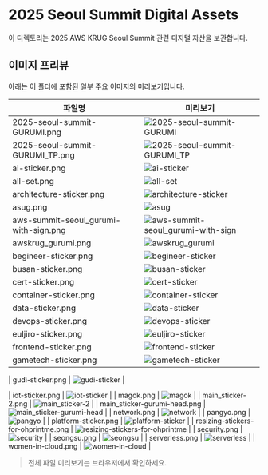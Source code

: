 # 2025 Seoul Summit Digital Assets

이 디렉토리는 2025 AWS KRUG Seoul Summit 관련 디지털 자산을 보관합니다.

## 이미지 프리뷰

아래는 이 폴더에 포함된 일부 주요 이미지의 미리보기입니다.

| 파일명 | 미리보기 |
| ------ | -------- |
| 2025-seoul-summit-GURUMI.png | ![2025-seoul-summit-GURUMI](2025-seoul-summit-GURUMI.png) |
| 2025-seoul-summit-GURUMI_TP.png | ![2025-seoul-summit-GURUMI_TP](2025-seoul-summit-GURUMI_TP.png) |
| ai-sticker.png | ![ai-sticker](ai-sticker.png) |
| all-set.png | ![all-set](all-set.png) |
| architecture-sticker.png | ![architecture-sticker](architecture-sticker.png) |
| asug.png | ![asug](asug.png) |
| aws-summit-seoul_gurumi-with-sign.png | ![aws-summit-seoul_gurumi-with-sign](aws-summit-seoul_gurumi-with-sign.png) |
| awskrug_gurumi.png | ![awskrug_gurumi](awskrug_gurumi.png) |
| begineer-sticker.png | ![begineer-sticker](begineer-sticker.png) |
| busan-sticker.png | ![busan-sticker](busan-sticker.png) |
| cert-sticker.png | ![cert-sticker](cert-sticker.png) |
| container-sticker.png | ![container-sticker](container-sticker.png) |
| data-sticker.png | ![data-sticker](data-sticker.png) |
| devops-sticker.png | ![devops-sticker](devops-sticker.png) |
| euljiro-sticker.png | ![euljiro-sticker](euljiro-sticker.png) |
| frontend-sticker.png | ![frontend-sticker](frontend-sticker.png) |
| gametech-sticker.png | ![gametech-sticker](gametech-sticker.png) |

| gudi-sticker.png | ![gudi-sticker](gudi-sticker.png) |

| iot-sticker.png | ![iot-sticker](iot-sticker.png) |
| magok.png | ![magok](magok.png) |
| main_sticker-2.png | ![main_sticker-2](main_sticker-2.png) |
| main_sticker-gurumi-head.png | ![main_sticker-gurumi-head](main_sticker-gurumi-head.png) |
| network.png | ![network](network.png) |
| pangyo.png | ![pangyo](pangyo.png) |
| platform-sticker.png | ![platform-sticker](platform-sticker.png) |
| resizing-stickers-for-ohprintme.png | ![resizing-stickers-for-ohprintme](resizing-stickers-for-ohprintme.png) |
| security.png | ![security](security.png) |
| seongsu.png | ![seongsu](seongsu.png) |
| serverless.png | ![serverless](serverless.png) |
| women-in-cloud.png | ![women-in-cloud](women-in-cloud.png) |

> 전체 파일 미리보기는 브라우저에서 확인하세요.
